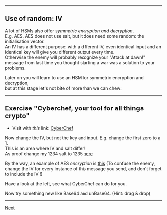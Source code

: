 ---------------
## Use of random: IV
A lot of HSMs also offer *symmetric encryption and decryption*.  
E.g. AES. AES does not use salt, but it does need some random: the initialisation vector.  
An IV has a different purpose: with a different IV, even identical input and an identical key will
give you different output every time.  
Otherwise the enemy will probably recognize your "Attack at dawn!" message from last time you thought starting a war was a solution to your problems.

Later on you will learn to use an HSM for symmetric encryption and decryption,  
but at this stage let's not bite of more than we can chew:

---------------------
## Exercise "Cyberchef, your tool for all things crypto"
- Visit with *this* link: [CyberChef](https://cyberchef.io/#recipe=AES_Decrypt(%7B'option':'UTF8','string':'my_key1234567890'%7D,%7B'option':'UTF8','string':'0000000000000000'%7D,'CBC','Hex','Raw',%7B'option':'Hex','string':''%7D,%7B'option':'Hex','string':''%7D)&input=NDBiNmJhMWM1ZDI0ZDkzZjEwYmFhZTkzYzRmN2E5NzNhOGQ5YzQ4MDBiYmUyZmM0MzRlMTZiMTVjNzNjYTUxZg)

Now change the IV, but not the key and input. E.g. change the first zero to a 1.  
This is an area where IV and salt differ!  
As proof change my 1234 salt to 1235 [here](https://cyberchef.io/#recipe=SHA2('256',64,32)&input=MTIzNCNIU01zIGFyZSBzbyBjb29s)

By the way, an example of AES *encryption* is [this](https://cyberchef.io/#recipe=AES_Encrypt(%7B'option':'UTF8','string':'my_key1234567890'%7D,%7B'option':'UTF8','string':'0000000000000000'%7D,'CBC','Raw','Hex',%7B'option':'Hex','string':''%7D)&input=QXR0YWNrIGF0IGRhd24hISE)  
(To confuse the enemy, change the IV for every instance of this message you send, and don't forget to include the IV !)

Have a look at the left, see what CyberChef can do for you.

Now try something new like Base64 and unBase64. (Hint: drag & drop)

---------------
[Next](https://github.com/niek-sidn/hsm_workshop_nethsm/blob/main/Slide09.md)
